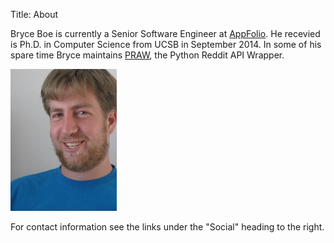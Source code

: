 Title: About

Bryce Boe is currently a Senior Software Engineer at
[AppFolio](http://www.appfolio.com/). He recevied is Ph.D. in Computer Science
from UCSB in September 2014. In some of his spare time Bryce maintains
[PRAW](https://praw.readthedocs.org), the Python Reddit API Wrapper.

![Bryce 2011][]

For contact information see the links under the "Social" heading to the right.

[Bryce 2011]: /images/me_0411.jpg